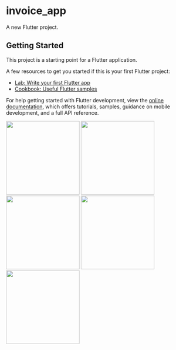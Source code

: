 # invoice_app

A new Flutter project.

## Getting Started

This project is a starting point for a Flutter application.

A few resources to get you started if this is your first Flutter project:

- [Lab: Write your first Flutter app](https://docs.flutter.dev/get-started/codelab)
- [Cookbook: Useful Flutter samples](https://docs.flutter.dev/cookbook)

For help getting started with Flutter development, view the
[online documentation](https://docs.flutter.dev/), which offers tutorials,
samples, guidance on mobile development, and a full API reference.
<p>
  <img src="https://github.com/swetapatel0904/invoice_app/assets/153794312/a6ce5a3c-aa0d-4ea5-8c5c-2d71eb8207b0" height="200px" width="200px"/>
  <img src="https://github.com/swetapatel0904/invoice_app/assets/153794312/0bceacd4-eaaf-47ac-965a-3dacea1ac7c7" height="200px" width="200px"/>
    <img src="https://github.com/swetapatel0904/invoice_app/assets/153794312/e59cde01-e511-4d96-8d10-27f714f03a8d" height="200px" width="200px"/>
<img src="https://github.com/swetapatel0904/invoice_app/assets/153794312/62f36592-02bb-4ad9-9cdd-5cdcc7e57c35" height="200px" width="200px"/>
  <img src="https://github.com/swetapatel0904/invoice_app/assets/153794312/012ef5db-ab48-4088-afe2-db7ab2c37973" height="200px" width="200px"/>
</p>



